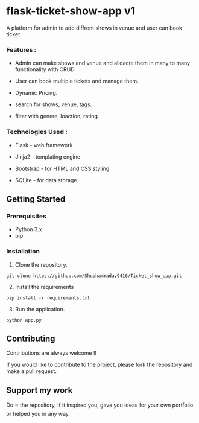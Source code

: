 
# flask-ticket-show-app v1

A platform for admin to add diffrent shows in venue and user can book ticket. 


### Features : 

- Admin can make shows and venue and alloacte them in many to many functionality with CRUD

- User can book multiple tickets and manage them.

- Dynamic Pricing.

- search for shows, venue, tags.

- filter with genere, loaction, rating.


### Technologies Used : 

- Flask - web framework

- Jinja2 - templating engine

- Bootstrap - for HTML and CSS styling

- SQLite - for data storage


## Getting Started

### Prerequisites

- Python 3.x
- pip


### Installation

1. Clone the repository.

```
git clone https://github.com/ShubhamYadav9416/Ticket_show_app.git

```

2. Install the requirements 
 
```
pip install -r requirements.txt

```

3. Run the application. 

```
python app.py
```

## Contributing

Contributions are always welcome !!

If you would like to contribute to the project, please fork the repository and make a pull request.



## Support my work 
Do ⭐ the repository, if it inspired you, gave you ideas for your own portfolio or helped you in any way.


